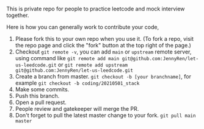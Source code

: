 This is private repo for people to practice leetcode and mock interview together. 

Here is how you can generally work to contribute your code,
1. Please fork this to your own repo when you use it. (To fork a repo, visit the repo page and click the "fork" button at the top right of the page.)
2. Checkout `git remote -v`, you can add `main` or `upstream` remote server, using command like `git remote add main git@github.com:JennyRen/let-us-leedcode.git` or `git remote add upstream git@github.com:JennyRen/let-us-leedcode.git`
3. Create a branch from master. `git checkout -b [your branchname]`, for example `git checkout -b coding/20210501_stack`
4. Make some commits. 
5. Push this branch.
6. Open a pull request.
7. People review and gatekeeper will merge the PR.
8. Don't forget to pull the latest master change to your fork. `git pull main master`

